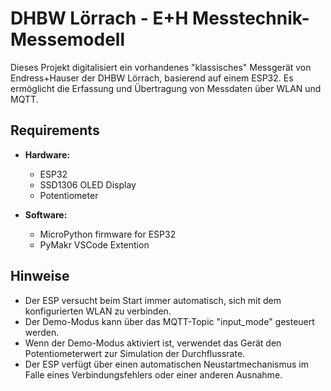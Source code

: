 # DHBW Lörrach - E+H Messtechnik-Messemodell
Dieses Projekt digitalisiert ein vorhandenes "klassisches" Messgerät von Endress+Hauser der DHBW Lörrach, basierend auf einem ESP32. Es ermöglicht die Erfassung und Übertragung von Messdaten über WLAN und MQTT.

## Requirements
- **Hardware:**
  - ESP32
  - SSD1306 OLED Display
  - Potentiometer
  
- **Software:**
  - MicroPython firmware for ESP32
  - PyMakr VSCode Extention
  
## Hinweise
- Der ESP versucht beim Start immer automatisch, sich mit dem konfigurierten WLAN zu verbinden.
- Der Demo-Modus kann über das MQTT-Topic "input_mode" gesteuert werden.
- Wenn der Demo-Modus aktiviert ist, verwendet das Gerät den Potentiometerwert zur Simulation der Durchflussrate.
- Der ESP verfügt über einen automatischen Neustartmechanismus im Falle eines Verbindungsfehlers oder einer anderen Ausnahme.
